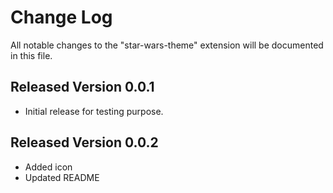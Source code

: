 # Change Log

All notable changes to the "star-wars-theme" extension will be documented in this file.

## Released Version 0.0.1

- Initial release for testing purpose.

## Released Version 0.0.2

- Added icon
- Updated README
